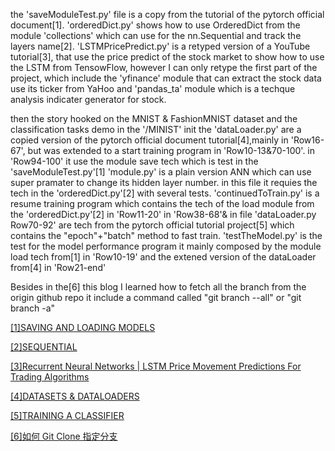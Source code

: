 the
'saveModuleTest.py' file is a copy from the tutorial of the pytorch official document[1].
'orderedDict.py' shows how to use OrderedDict from the module 'collections' which can use for the nn.Sequential and track the layers name[2].
'LSTMPricePredict.py' is a retyped version of a YouTube tutorial[3], that use the price predict of the stock market to show how to use the LSTM from TensowFlow, however I can only retype the first part of the project, which include the 'yfinance' module that can extract the stock data use its ticker from YaHoo and 'pandas_ta' module which is a techque analysis indicater generator for stock.

then the story hooked on the MNIST & FashionMNIST dataset and the classification tasks demo in
the
'/MINIST'
init the
'dataLoader.py' are a copied version of the pytorch official document tutorial[4],mainly in 'Row16-67', but was extended to a start training program in 'Row10-13&70-100'.
in 'Row94-100' it use the module save tech which is test in the 'saveModuleTest.py'[1]
'module.py' is a plain version ANN which can use super pramater to change its hidden layer number.
in this file it requies the tech in the 'orderedDict.py'[2] with several tests.
'continuedToTrain.py' is a resume training program which contains the tech of the load module from the 'orderedDict.py'[2] in 'Row11-20'
in 'Row38-68'& in file 'dataLoader.py Row70-92' are tech from the pytorch official tutorial project[5] which contains the "epoch"+"batch" method to fast train.
'testTheModel.py' is the test for the model performance program it mainly composed by the module load tech from[1] in 'Row10-19' and the extened version of the dataLoader from[4] in 'Row21-end'

Besides in the[6] this blog I learned how to fetch all the branch from the origin github repo
it include a command called "git branch --all" or "git branch -a"

[[1]SAVING AND LOADING MODELS](https://pytorch.org/tutorials/beginner/saving_loading_models.html#:~:text=Saving%20the%20model's%20state_dict%20with,pt%20or%20.pth%20file%20extension.)

[[2]SEQUENTIAL](https://pytorch.org/docs/stable/generated/torch.nn.Sequential.html#torch.nn.Sequential)

[[3]Recurrent Neural Networks | LSTM Price Movement Predictions For Trading Algorithms](https://www.youtube.com/watch?v=hpfQE0bTeA4)

[[4]DATASETS & DATALOADERS](https://pytorch.org/tutorials/beginner/basics/data_tutorial.html)

[[5]TRAINING A CLASSIFIER](https://pytorch.org/tutorials/beginner/blitz/cifar10_tutorial.html#sphx-glr-beginner-blitz-cifar10-tutorial-py)

[[6]如何 Git Clone 指定分支](https://www.freecodecamp.org/chinese/news/git-clone-branch-how-to-clone-a-specific-branch/)